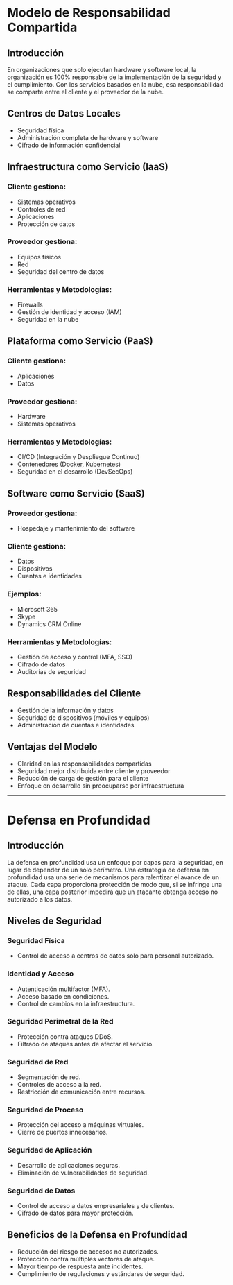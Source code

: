 # Modelo de Responsabilidad Compartida

## Introducción

En organizaciones que solo ejecutan hardware y software local, la organización es 100% responsable de la implementación de la seguridad y el cumplimiento. Con los servicios basados en la nube, esa responsabilidad se comparte entre el cliente y el proveedor de la nube.

## Centros de Datos Locales

- Seguridad física
- Administración completa de hardware y software
- Cifrado de información confidencial

## Infraestructura como Servicio (IaaS)

### Cliente gestiona:

- Sistemas operativos
- Controles de red
- Aplicaciones
- Protección de datos

### Proveedor gestiona:

- Equipos físicos
- Red
- Seguridad del centro de datos

### Herramientas y Metodologías:

- Firewalls
- Gestión de identidad y acceso (IAM)
- Seguridad en la nube

## Plataforma como Servicio (PaaS)

### Cliente gestiona:

- Aplicaciones
- Datos

### Proveedor gestiona:

- Hardware
- Sistemas operativos

### Herramientas y Metodologías:

- CI/CD (Integración y Despliegue Continuo)
- Contenedores (Docker, Kubernetes)
- Seguridad en el desarrollo (DevSecOps)

## Software como Servicio (SaaS)

### Proveedor gestiona:

- Hospedaje y mantenimiento del software

### Cliente gestiona:

- Datos
- Dispositivos
- Cuentas e identidades

### Ejemplos:

- Microsoft 365
- Skype
- Dynamics CRM Online

### Herramientas y Metodologías:

- Gestión de acceso y control (MFA, SSO)
- Cifrado de datos
- Auditorías de seguridad

## Responsabilidades del Cliente

- Gestión de la información y datos
- Seguridad de dispositivos (móviles y equipos)
- Administración de cuentas e identidades

## Ventajas del Modelo

- Claridad en las responsabilidades compartidas
- Seguridad mejor distribuida entre cliente y proveedor
- Reducción de carga de gestión para el cliente
- Enfoque en desarrollo sin preocuparse por infraestructura

---

# Defensa en Profundidad

## Introducción

La defensa en profundidad usa un enfoque por capas para la seguridad, en lugar de depender de un solo perímetro. Una estrategia de defensa en profundidad usa una serie de mecanismos para ralentizar el avance de un ataque. Cada capa proporciona protección de modo que, si se infringe una de ellas, una capa posterior impedirá que un atacante obtenga acceso no autorizado a los datos.

## Niveles de Seguridad

### Seguridad Física
- Control de acceso a centros de datos solo para personal autorizado.

### Identidad y Acceso
- Autenticación multifactor (MFA).
- Acceso basado en condiciones.
- Control de cambios en la infraestructura.

### Seguridad Perimetral de la Red
- Protección contra ataques DDoS.
- Filtrado de ataques antes de afectar el servicio.

### Seguridad de Red
- Segmentación de red.
- Controles de acceso a la red.
- Restricción de comunicación entre recursos.

### Seguridad de Proceso
- Protección del acceso a máquinas virtuales.
- Cierre de puertos innecesarios.

### Seguridad de Aplicación
- Desarrollo de aplicaciones seguras.
- Eliminación de vulnerabilidades de seguridad.

### Seguridad de Datos
- Control de acceso a datos empresariales y de clientes.
- Cifrado de datos para mayor protección.

## Beneficios de la Defensa en Profundidad

- Reducción del riesgo de accesos no autorizados.
- Protección contra múltiples vectores de ataque.
- Mayor tiempo de respuesta ante incidentes.
- Cumplimiento de regulaciones y estándares de seguridad.
